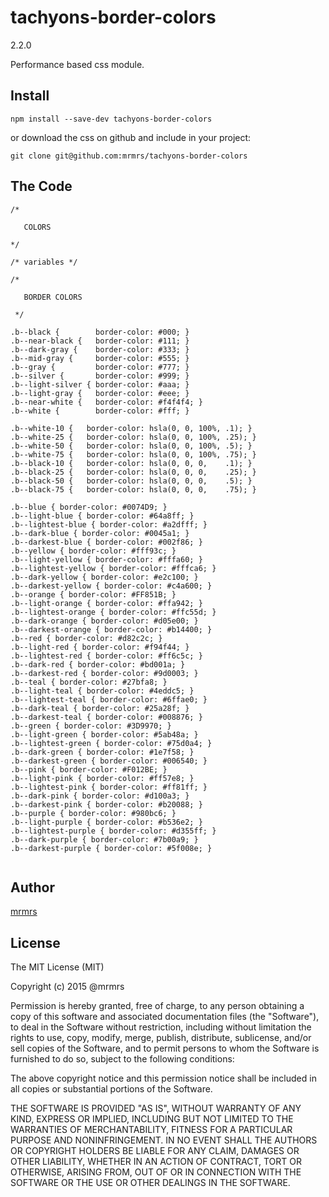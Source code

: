 # tachyons-border-colors
2.2.0

Performance based css module.

## Install
```
npm install --save-dev tachyons-border-colors
```

or download the css on github and include in your project:

```
git clone git@github.com:mrmrs/tachyons-border-colors
```

## The Code
```
/*

   COLORS

*/

/* variables */

/*

   BORDER COLORS

 */

.b--black {        border-color: #000; }
.b--near-black {   border-color: #111; }
.b--dark-gray {    border-color: #333; }
.b--mid-gray {     border-color: #555; }
.b--gray {         border-color: #777; }
.b--silver {       border-color: #999; }
.b--light-silver { border-color: #aaa; }
.b--light-gray {   border-color: #eee; }
.b--near-white {   border-color: #f4f4f4; }
.b--white {        border-color: #fff; }

.b--white-10 {   border-color: hsla(0, 0, 100%, .1); }
.b--white-25 {   border-color: hsla(0, 0, 100%, .25); }
.b--white-50 {   border-color: hsla(0, 0, 100%, .5); }
.b--white-75 {   border-color: hsla(0, 0, 100%, .75); }
.b--black-10 {   border-color: hsla(0, 0, 0,    .1); }
.b--black-25 {   border-color: hsla(0, 0, 0,    .25); }
.b--black-50 {   border-color: hsla(0, 0, 0,    .5); }
.b--black-75 {   border-color: hsla(0, 0, 0,    .75); }

.b--blue { border-color: #0074D9; }
.b--light-blue { border-color: #64a8ff; }
.b--lightest-blue { border-color: #a2dfff; }
.b--dark-blue { border-color: #0045a1; }
.b--darkest-blue { border-color: #002f86; }
.b--yellow { border-color: #fff93c; }
.b--light-yellow { border-color: #fffa60; }
.b--lightest-yellow { border-color: #fffca6; }
.b--dark-yellow { border-color: #e2c100; }
.b--darkest-yellow { border-color: #c4a600; }
.b--orange { border-color: #FF851B; }
.b--light-orange { border-color: #ffa942; }
.b--lightest-orange { border-color: #ffc55d; }
.b--dark-orange { border-color: #d05e00; }
.b--darkest-orange { border-color: #b14400; }
.b--red { border-color: #d82c2c; }
.b--light-red { border-color: #f94f44; }
.b--lightest-red { border-color: #ff6c5c; }
.b--dark-red { border-color: #bd001a; }
.b--darkest-red { border-color: #9d0003; }
.b--teal { border-color: #27bfa8; }
.b--light-teal { border-color: #4eddc5; }
.b--lightest-teal { border-color: #6ffae0; }
.b--dark-teal { border-color: #25a28f; }
.b--darkest-teal { border-color: #008876; }
.b--green { border-color: #3D9970; }
.b--light-green { border-color: #5ab48a; }
.b--lightest-green { border-color: #75d0a4; }
.b--dark-green { border-color: #1e7f58; }
.b--darkest-green { border-color: #006540; }
.b--pink { border-color: #F012BE; }
.b--light-pink { border-color: #ff57e8; }
.b--lightest-pink { border-color: #ff81ff; }
.b--dark-pink { border-color: #d100a3; }
.b--darkest-pink { border-color: #b20088; }
.b--purple { border-color: #980bc6; }
.b--light-purple { border-color: #b536e2; }
.b--lightest-purple { border-color: #d355ff; }
.b--dark-purple { border-color: #7b00a9; }
.b--darkest-purple { border-color: #5f008e; }


```

## Author

[mrmrs](http://mrmrs.io)

## License

The MIT License (MIT)

Copyright (c) 2015 @mrmrs

Permission is hereby granted, free of charge, to any person obtaining a copy
of this software and associated documentation files (the "Software"), to deal
in the Software without restriction, including without limitation the rights
to use, copy, modify, merge, publish, distribute, sublicense, and/or sell
copies of the Software, and to permit persons to whom the Software is
furnished to do so, subject to the following conditions:

The above copyright notice and this permission notice shall be included in
all copies or substantial portions of the Software.

THE SOFTWARE IS PROVIDED "AS IS", WITHOUT WARRANTY OF ANY KIND, EXPRESS OR
IMPLIED, INCLUDING BUT NOT LIMITED TO THE WARRANTIES OF MERCHANTABILITY,
FITNESS FOR A PARTICULAR PURPOSE AND NONINFRINGEMENT. IN NO EVENT SHALL THE
AUTHORS OR COPYRIGHT HOLDERS BE LIABLE FOR ANY CLAIM, DAMAGES OR OTHER
LIABILITY, WHETHER IN AN ACTION OF CONTRACT, TORT OR OTHERWISE, ARISING FROM,
OUT OF OR IN CONNECTION WITH THE SOFTWARE OR THE USE OR OTHER DEALINGS IN
THE SOFTWARE.

